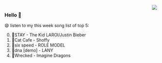 <img align="right"  src="https://github-readme-stats.vercel.app/api/top-langs/?username=kvnZero" />

### Hello 👋

😄 listen to my this week song list of top 5:

0. 🌈STAY - The Kid LAROI/Justin Bieber
1. 🌈Cat Cafe - Shoffy
2. 🌈six speed - ROLE MODEL
3. 🌈dna [demo] - LANY
4. 🌈Wrecked - Imagine Dragons

